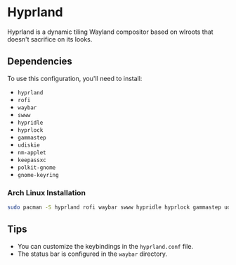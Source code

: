 # Hyprland

Hyprland is a dynamic tiling Wayland compositor based on wlroots that doesn't sacrifice on its looks.

## Dependencies

To use this configuration, you'll need to install:
- `hyprland`
- `rofi`
- `waybar`
- `swww`
- `hypridle`
- `hyprlock`
- `gammastep`
- `udiskie`
- `nm-applet`
- `keepassxc`
- `polkit-gnome`
- `gnome-keyring`

### Arch Linux Installation
```bash
sudo pacman -S hyprland rofi waybar swww hypridle hyprlock gammastep udiskie network-manager-applet keepassxc polkit-gnome gnome-keyring
```

## Tips
- You can customize the keybindings in the `hyprland.conf` file.
- The status bar is configured in the `waybar` directory.
